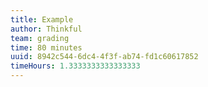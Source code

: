 ```yaml
---
title: Example
author: Thinkful
team: grading
time: 80 minutes
uuid: 8942c544-6dc4-4f3f-ab74-fd1c60617852
timeHours: 1.3333333333333333
---
```


<jupyter notebook-name="6.1.5 Time Series - Guided Example" course-code="DSBC"></jupyter>
